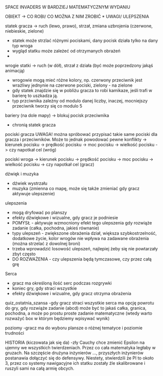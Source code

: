 SPACE INVADERS W BARDZIEJ MATEMATYCZNYM WYDANIU

OBIEKT -> CO ROBI/ CO MOŻNA Z NIM ZROBIĆ  * UWAGI/ ULEPSZENIA

statek gracza 
-> ruch (lewo, prawo), strzał, zmiana uzbrojenia (czerwone, niebieskie, zielone) 
* statek może strzlać różnymi pociskami, dany pocisk działa tylko na dany typ wroga
* wygląd statku może zależeć od otrzymanych obrażeń
*

wrogie statki 
-> ruch (w dół), strzał z działa (być może poprzedzony jakąś animacją) 
* wrogowie mogą mieć różne kolory, np. czerwony przeciwnik jest wrażliwy jednynie na czerwone pociski, zielony - na zielone
* gdy statek znajdzie się w pobliżu gracza to robi kamikaze, jeśli trafi w barierę to uszkadza ją.
* typ przciwnika zależny od modulo danej liczby, inaczej, mocniejszy przeciwnik tworzy się co modulo 5

bariery (na dole mapy)
-> blokuj pocisk przeciwnika
* chronią statek gracza

pociski gracza      UWAGA! można spróbować przypisać takie same pociski dla gracza i przeciwników. Może to jednak powodować pewne konflikty
-> kierunek pocisku
-> prędkość pocisku
-> moc pocisku
-> wielkość pocisku
-> czy napotkał cel (wróg)

pociski wroga
-> kierunek pocisku
-> prędkość pocisku
-> moc pocisku
-> wielkość pocisku
-> czy napotkał cel (gracz)

dźwięk i muzyka
- dźwiek wystrzału
- muzyka (zmienna co mapę, może się także zmieniać gdy gracz aktywuje ulepszenie)

ulepszenia
- mogą dryfować po planszy
- efekty dźwiękowe i wizualne, gdy gracz je podniesie
- POMYSŁ - aktywuje wzmocniony efekt tego ulepszenia gdy rozwiąże zadanie (całka, pochodna, jakieś równanie)
- typy ulepszeń - zwiększone obrażenia dział, większa szybkostrzelność, dodatkowe życie, kolor wrogów nie wpływa na zadawane obrażenia (można strzelać z dowolnej broni)
- trzeba wprowadzić losowość ulepszeń, najlepiej żeby się nie powtarzały zbyt często
- DO ROZWAŻENIA - czy ulepszenia będą tymczasowe, czy przez całą grę

Serca
- gracz ma określoną ilość serc podczas rozgrywki
- koniec gry, gdy straci wszystkie
- efekty dźwiękowe i wizualne, gdy gracz otrzyma obrażenia

quiz_ostatnia_szansa
-gdy gracz straci wszystkie serca ma opcję powrotu do gry, gdy rozwiąże zadanie (abcd) może być to jakaś całka, granica, pochodna, a może po prostu proste zadanie matematyczne (wtedy warto rozważyć box w którym będziemy wpisywać wynik)

poziomy
-gracz ma do wyboru plansze o różnej tematyce i poziomie trudności



HISTORIA (kiczowata jak się da)
-zły Cauchy chce zmienić Epsilon na ujemny we wszystkich twierdzeniach. Przez co cała matematyka ległaby w gruzach. Na szczęście drużyna inżynierów ..., przyszłych inżynierów postanawia dołączyć się do defensywy. Niestety, stwierdzili że PI to około 3, przez co systemy nawigacyjne ich statku zostały źle skalibrowane i ruszyli sami na całą armię obcych.

